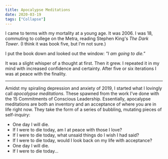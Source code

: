 ```yaml
---
title: Apocalypse Meditations
date: 2020-03-19
tags: ["Collapse"]
---
```


I came to terms with my mortality at a young age. It was 2006. I was 18, commuting to college on the Metra, reading Stephen King's _The Dark Tower_. (I think it was book five, but I'm not sure.)

I put the book down and looked out the window: _"I am going to die."_

It was a slight whisper of a thought at first. Then it grew. I repeated it in my mind with increased confidence and certainty. After five or six iterations I was at peace with the finality.

---

Amidst my spiraling depression and anxiety of 2019, I started what I lovingly call _apocalypse meditations_. These spawned from the work I've done with the 15 Commitments of Conscious Leadership. Essentially, apocalypse meditations are both an inventory and an acceptance of where you are in life right now. They take the form of a series of bubbling, mutating pieces of self-inquiry:

- One day I will die.
- If I were to die today, am I at peace with those I love?
- If I were to die today, what unsaid things do I wish I had said?
- If I were to die today, would I look back on my life with acceptance?
- One day I will die.
- If I were to die today...
